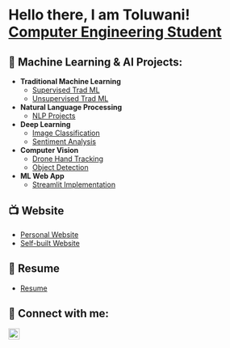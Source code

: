 <h1>Hello there, I am Toluwani! <br/><a href="https://www.linkedin.com/in/toluwani-olukanni/">Computer Engineering Student</a></h1>

<h2>🤖 Machine Learning & AI Projects:</h2>

- <b>Traditional Machine Learning</b>
  - [Supervised Trad ML](https://github.com/Toluwani5778/Toluwani5778.github.io/tree/main/Supervised%20Trad%20ML)
  - [Unsupervised Trad ML](https://github.com/Toluwani5778/Toluwani5778.github.io)
- <b>Natural Language Processing</b>
  - [NLP Projects](https://github.com/Toluwani5778/Toluwani5778.github.io)
- <b>Deep Learning</b>
  - [Image Classification](https://github.com/Toluwani5778/Toluwani5778.github.io)
  - [Sentiment Analysis](https://github.com/Toluwani5778/Toluwani5778.github.io)
- <b>Computer Vision</b>
  - [Drone Hand Tracking](https://github.com/Toluwani5778/Toluwani5778.github.io)
  - [Object Detection](https://github.com/Toluwani5778/Toluwani5778.github.io)
- <b>ML Web App</b>
  - [Streamlit Implementation](https://github.com/Toluwani5778/Toluwani5778.github.io/tree/main/Streamlit)


<h2>📺 Website</h2>

- [Personal Website](https://github.com/Toluwani5778/Toluwani5778.github.io)
- [Self-built Website](https://github.com/Toluwani5778/Toluwani5778.github.io)

<h2>📜 Resume</h2>

- [Resume](https://norwich0-my.sharepoint.com/:b:/r/personal/tolukann_norwich_edu/Documents/Official%20Career%20Docs/Standard%20Resume/Resume.pdf?csf=1&web=1&e=6gRcXH)
  
<h2> 🤳 Connect with me:</h2>

[<img align="left" alt="Toluwani | LinkedIn" width="22px" src="https://cdn.jsdelivr.net/npm/simple-icons@v3/icons/linkedin.svg" />][linkedin]


[linkedin]: https://www.linkedin.com/in/toluwani-olukanni/
